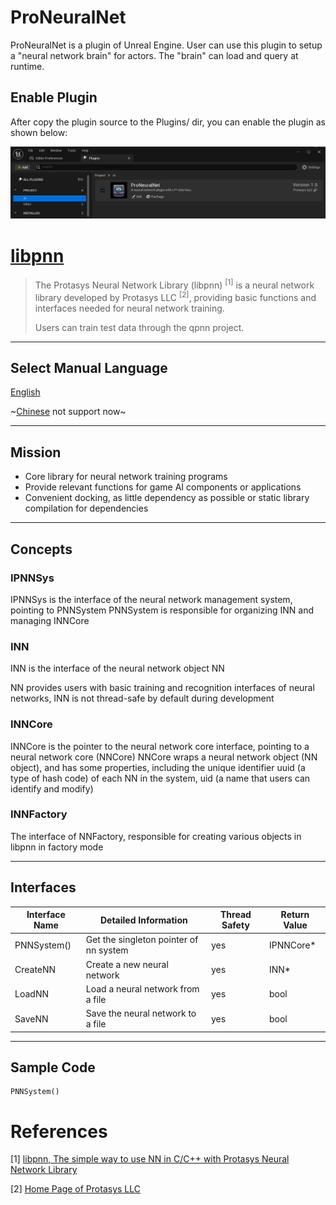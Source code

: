 # ProNeuralNet

ProNeuralNet is a plugin of Unreal Engine. User can use this plugin to setup a "neural network brain" for actors. The "brain" can load and query at runtime.

## Enable Plugin

After copy the plugin source to the Plugins/ dir, you can enable the plugin as shown below:

![ProNeuralNet_UE5_Plugin](../images/ProNeuralNet_UE5_Plugin.JPG "Enable Plugin")

# [libpnn](./libpnn.md)

>The Protasys Neural Network Library (libpnn) <sup>[1]</sup> is a neural network library developed by Protasys LLC <sup>[2]</sup>, providing basic functions and interfaces needed for neural network training.
>
>Users can train test data through the qpnn project.

---

## Select Manual Language

[English](./readme.md)

~[Chinese](./readme_ch.md) not support now~

---
## Mission

* Core library for neural network training programs
* Provide relevant functions for game AI components or applications
* Convenient docking, as little dependency as possible or static library compilation for dependencies

---

## Concepts

### IPNNSys

IPNNSys is the interface of the neural network management system, pointing to PNNSystem
PNNSystem is responsible for organizing INN and managing INNCore

### INN
INN is the interface of the neural network object NN

NN provides users with basic training and recognition interfaces of neural networks, INN is not thread-safe by default during development

### INNCore
INNCore is the pointer to the neural network core interface, pointing to a neural network core (NNCore)
NNCore wraps a neural network object (NN object), and has some properties, including the unique identifier uuid (a type of hash code) of each NN in the system, uid (a name that users can identify and modify)

### INNFactory

The interface of NNFactory, responsible for creating various objects in libpnn in factory mode

---

## Interfaces

| Interface Name | Detailed Information | Thread Safety | Return Value |
| -- |--| --|--|
| PNNSystem() | Get the singleton pointer of nn system | yes | IPNNCore* |
| CreateNN | Create a new neural network | yes | INN* |
| LoadNN | Load a neural network from a file | yes | bool |
| SaveNN | Save the neural network to a file | yes | bool |

---
## Sample Code

```
PNNSystem()
```




# References

[1] [libpnn, The simple way to use NN in C/C++ with Protasys Neural Network Library](./libpnn.md)

[2] [Home Page of Protasys LLC ](https://protasys.github.io/)


